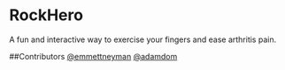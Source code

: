 # RockHero
A fun and interactive way to exercise your fingers and ease arthritis pain.

##Contributors
[@emmettneyman](https://github.com/emmettneyman/)
[@adamdom](https://github.com/adamdom/)